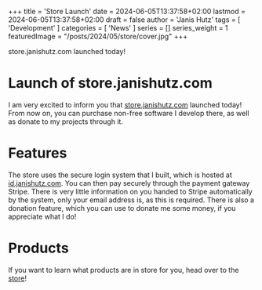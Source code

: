 +++
title = 'Store Launch'
date = 2024-06-05T13:37:58+02:00
lastmod = 2024-06-05T13:37:58+02:00
draft = false
author = 'Janis Hutz'
tags = [ 'Development' ]
categories = [ 'News' ]
series = []
series_weight = 1
featuredImage = "/posts/2024/05/store/cover.jpg"
+++

store.janishutz.com launched today!


# Launch of store.janishutz.com

I am very excited to inform you that [store.janishutz.com](https://store.janishutz.com) launched today! From now on, you can purchase non-free software I develop there, as well as donate to my projects through it.


# Features

The store uses the secure login system that I built, which is hosted at [id.janishutz.com](https://id.janishutz.com). You can then pay securely through the payment gateway Stripe. There is very little information on you handed to Stripe automatically by the system, only your email address is, as this is required. There is also a donation feature, which you can use to donate me some money, if you appreciate what I do!


# Products

If you want to learn what products are in store for you, head over to the [store](https://store.janishutz.com)!
